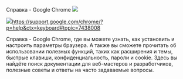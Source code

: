 Cправка - Google Chrome
![](0c21a5c720332fe2dd392339293754de.png)

![](f3418a443e7d841097c714d69ec4bcb8.png)https://support.google.com/chrome/?p=help&ctx=keyboard#topic=7438008

Справка - Google Chrome, где вы можете узнать, как установить и настроить параметры браузера. А также вы сможете прочитать об использовании полезных функций, таких как расширения и темы, быстрые клавиши, конфиденциальность, пароли и cookie. Здесь вы найдёте поиск документации для веб-мастеров и разработчиков, полезные советы и ответы на часто задаваемые вопросы.
